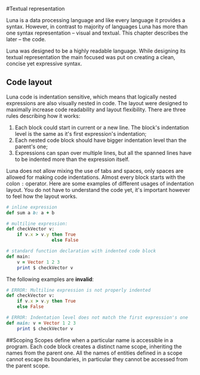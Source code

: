 #Textual representation

Luna is a data processing language and like every language it provides a syntax. However, in contrast to majority of languages Luna has more than one syntax representation – visual and textual. This chapter describes the later – the code.

Luna was designed to be a highly readable language. While designing its textual representation the main focused was put on creating a clean, concise yet expressive syntax.

## Code layout
Luna code is indentation sensitive, which means that logically nested expressions are also visually nested in code. The layout were designed to maximally increase code readability and layout flexibility. There are three rules describing how it works:

1. Each block could start in current or a new line. The block's indentation level is the same as it's first expression's indentation;
2. Each nested code block should have bigger indentation level than the parent's one;
3. Expressions can span over multiple lines, but all the spanned lines have to be indented more than the expression itself.

Luna does not allow mixing the use of tabs and spaces, only spaces are allowed for making code indentations. Almost every block starts with the colon `:` operator. Here are some examples of different usages of indentation layout. You do not have to understand the code yet, it's important however to feel how the layout works.

```ruby
# inline expression
def sum a b: a + b

# multiline expression:
def checkVector v:
    if v.x > v.y then True
                 else False

# standard function declaration with indented code block
def main:
    v = Vector 1 2 3
    print $ checkVector v
```

The following examples are **invalid**:

```ruby
# ERROR: Multiline expression is not properly indented
def checkVector v:
    if v.x > v.y then True
    else False

# ERROR: Indentation level does not match the first expression's one
def main: v = Vector 1 2 3
    print $ checkVector v
```


##Scoping
Scopes define when a particular name is accessible in a program. Each code block creates a distinct name scope, inheriting the names from the parent one. All the names of entities defined in a scope cannot escape its boundaries, in particular they cannot be accessed from the parent scope.

